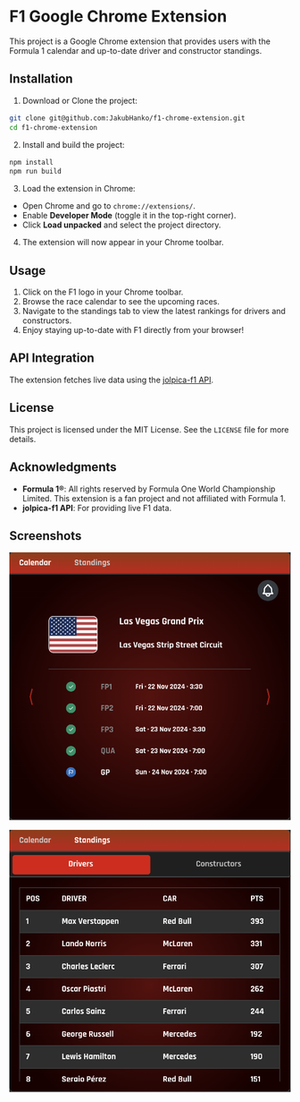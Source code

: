 # F1 Google Chrome Extension

This project is a Google Chrome extension that provides users with the Formula 1 calendar and up-to-date driver and constructor standings.

## Installation

1. Download or Clone the project:

```bash
git clone git@github.com:JakubHanko/f1-chrome-extension.git
cd f1-chrome-extension
```

2. Install and build the project:

```bash
npm install
npm run build
```

3. Load the extension in Chrome:

- Open Chrome and go to `chrome://extensions/`.
- Enable **Developer Mode** (toggle it in the top-right corner).
- Click **Load unpacked** and select the project directory.

4. The extension will now appear in your Chrome toolbar.

## Usage

1. Click on the F1 logo in your Chrome toolbar.
2. Browse the race calendar to see the upcoming races.
3. Navigate to the standings tab to view the latest rankings for drivers and constructors.
4. Enjoy staying up-to-date with F1 directly from your browser!

## API Integration

The extension fetches live data using the [jolpica-f1 API](https://github.com/jolpica/jolpica-f1).

## License

This project is licensed under the MIT License. See the `LICENSE` file for more details.

## Acknowledgments

- **Formula 1®**: All rights reserved by Formula One World Championship Limited. This extension is a fan project and not affiliated with Formula 1.
- **jolpica-f1 API**: For providing live F1 data.

## Screenshots

![Calendar](docs/calendar.png)

![Standings](docs/standings.png)
